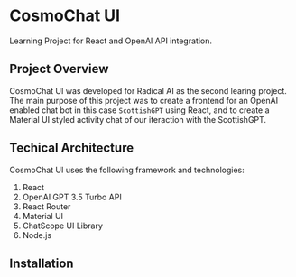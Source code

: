 # CosmoChat UI

Learning Project for React and OpenAI API integration.

## Project Overview

CosmoChat UI was developed for Radical AI as the second learing project. The main purpose of this project was to create a frontend for an OpenAI enabled chat bot in this case `ScottishGPT` using React, and to create a Material UI styled activity chat of our iteraction with the ScottishGPT.

## Techical Architecture

CosmoChat UI uses the following framework and technologies:

1. React
2. OpenAI GPT 3.5 Turbo API
3. React Router
4. Material UI
5. ChatScope UI Library
6. Node.js

## Installation

